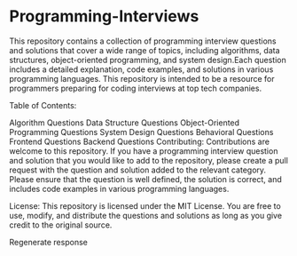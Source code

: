 # Programming-Interviews
This repository contains a collection of programming interview questions and solutions that cover a wide range of topics, including algorithms, data structures, object-oriented programming, and system design.Each question includes a detailed explanation, code examples, and solutions in various programming languages. This repository is intended to be a resource for programmers preparing for coding interviews at top tech companies.

Table of Contents:

Algorithm Questions
Data Structure Questions
Object-Oriented Programming Questions
System Design Questions
Behavioral Questions
Frontend Questions
Backend Questions
Contributing:
Contributions are welcome to this repository. If you have a programming interview question and solution that you would like to add to the repository, please create a pull request with the question and solution added to the relevant category. Please ensure that the question is well defined, the solution is correct, and includes code examples in various programming languages.

License:
This repository is licensed under the MIT License. You are free to use, modify, and distribute the questions and solutions as long as you give credit to the original source.






Regenerate response
